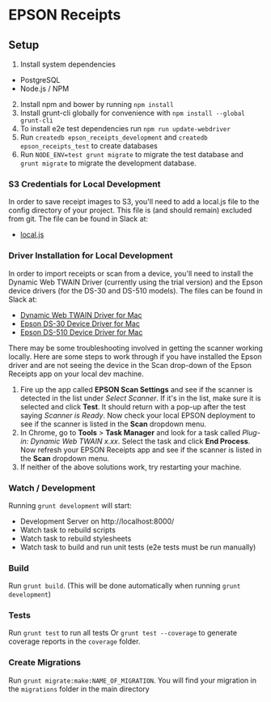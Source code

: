 # EPSON Receipts

## Setup

1. Install system dependencies
  - PostgreSQL
  - Node.js / NPM
2. Install npm and bower by running `npm install`
3. Install grunt-cli globally for convenience with `npm install --global grunt-cli`
4. To install e2e test dependencies run `npm run update-webdriver`
5. Run `createdb epson_receipts_development` and `createdb epson_receipts_test` to create databases
6. Run `NODE_ENV=test grunt migrate` to migrate the test database and
   `grunt migrate` to migrate the development database.

### S3 Credentials for Local Development
In order to save receipt images to S3, you'll need to add a local.js file to the config directory of your project. This file is (and should remain) excluded from git. The file can be found in Slack at:
 - [local.js][1]

### Driver Installation for Local Development
In order to import receipts or scan from a device, you'll need to install the Dynamic Web TWAIN Driver (currently using the trial version) and the Epson device drivers (for the DS-30 and DS-510 models). The files can be found in Slack at:
 - [Dynamic Web TWAIN Driver for Mac][2]
 - [Epson DS-30 Device Driver for Mac][3]
 - [Epson DS-510 Device Driver for Mac][4]

There may be some troubleshooting involved in getting the scanner working locally. Here are some steps to work through if you have installed the Epson driver and are not seeing the device in the Scan drop-down of the Epson Receipts app on your local dev machine.

1. Fire up the app called **EPSON Scan Settings** and see if the scanner is detected in the list under *Select Scanner*. If it's in the list, make sure it is selected and click **Test**. It should return with a pop-up after the test saying *Scanner is Ready*. Now check your local EPSON deployment to see if the scanner is listed in the **Scan** dropdown menu.
2. In Chrome, go to **Tools** > **Task Manager** and look for a task called *Plug-in: Dynamic Web TWAIN x.xx*. Select the task and click **End Process**. Now refresh your EPSON Receipts app and see if the scanner is listed in the **Scan** dropdown menu.
3. If neither of the above solutions work, try restarting your machine.

### Watch / Development

Running `grunt development` will start:
- Development Server on http://localhost:8000/
- Watch task to rebuild scripts
- Watch task to rebuild stylesheets
- Watch task to build and run unit tests (e2e tests must be run manually)

### Build

Run `grunt build`.
(This will be done automatically when running `grunt development`)

### Tests

Run `grunt test` to run all tests
Or `grunt test --coverage` to generate coverage reports in the `coverage` folder.

### Create Migrations

Run `grunt migrate:make:NAME_OF_MIGRATION`.
You will find your migration in the `migrations` folder in the main
directory


  [1]: https://files.slack.com/files-pri/T024Z5CQB-F029H7KFW/download/local.js
  [2]: https://files.slack.com/files-pri/T024Z5CQB-F0277QMBM/download/dynamicwebtwainmacedition.pkg
  [3]: https://files.slack.com/files-pri/T024Z5CQB-F029ZFH8Y/download/epson15864.dmg
  [4]: https://files.slack.com/files-pri/T024Z5CQB-F027899A2/download/epson15994.dmg